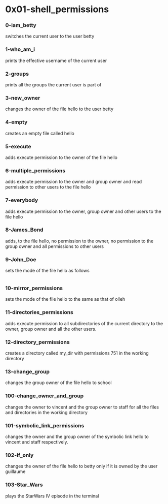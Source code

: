 # 0x01-shell_permissions

### 0-iam_betty
switches the current user to the user betty

### 1-who_am_i
prints the effective username of the current user

### 2-groups
prints all the groups the current user is part of

### 3-new_owner
changes the owner of the file hello to the user betty

### 4-empty
creates an empty file called hello

### 5-execute
adds execute permission to the owner of the file hello

### 6-multiple_permissions
adds execute permission to the owner and group owner and
read permission to other users to the file hello

### 7-everybody
adds execute permission to the owner, group owner and other
users to the file hello

### 8-James_Bond
adds, to the file hello, no permission to the owner, no
permission to the group owner and all permissions to other
users

### 9-John_Doe
sets the mode of the file hello as follows
```-rwxr-x-wx 1 julien julien 23 Sep 20 14:25 hello
```

### 10-mirror_permissions
sets the mode of the file hello to the same as that of olleh

### 11-directories_permissions
adds execute permission to all subdirectories of the current
directory to the owner, group owner and all the other users.

### 12-directory_permissions
creates a directory called my_dir with permissions 751 in the
working directory

### 13-change_group
changes the group owner of the file hello to school

### 100-change_owner_and_group
changes the owner to vincent and the group owner to staff for
all the files and directories in the working directory

### 101-symbolic_link_permissions
changes the owner and the group owner of the symbolic link
hello to vincent and staff respectively.

### 102-if_only
changes the owner of the file hello to betty only if it is
owned by the user guillaume

### 103-Star_Wars
plays the StarWars IV episode in the terminal
